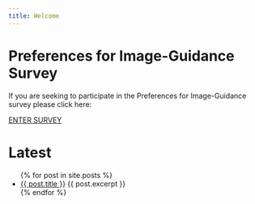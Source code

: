 ```yaml
---
title: Welcome
---
```


# Preferences for Image-Guidance Survey

If you are seeking to participate in the Preferences for Image-Guidance survey please click here:

<a href="#" class="survey-link">ENTER SURVEY</a>

# Latest

<!-- list of blog posts with excerpts -->
<ul class="post-list">
  {% for post in site.posts %}
    <li>
      <a href="{{ post.url }}" class="post-list-title">{{ post.title }}</a>
      {{ post.excerpt }}
    </li>
  {% endfor %}
</ul>
